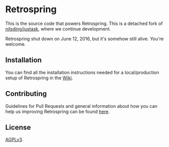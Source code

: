 # Retrospring

This is the source code that powers Retrospring. This is a detached fork of
[nilsding/justask](https://github.com/nilsding/justask), where we continue
development.

Retrospring shut down on June 12, 2016, but it's somehow still alive.  You're
welcome.

## Installation

You can find all the installation instructions needed for a local/production
setup of Retrospring in the
[Wiki](https://github.com/Retrospring/retrospring/wiki/Setup).

## Contributing

Guidelines for Pull Requests and general information about how you can help us
improving Retrospring can be found
[here](https://github.com/Retrospring/retrospring/blob/master/CONTRIBUTING.md).

## License

[AGPLv3](https://github.com/Retrospring/retrospring/blob/master/LICENSE).
